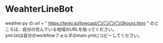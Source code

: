 # WeahterLineBot
weather.py の url = " https://tenki.jp/forecast/〇/〇/〇/〇/3hours.html " のところは、自分の住んでいる地域のURLを貼ってください。  
yml.txtは自分のworkflowフォルダのmain.ymlにコピーしてください。
